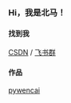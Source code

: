 
### Hi，我是北马！

#### 找到我

[CSDN](https://blog.csdn.net/u010214511) / [飞书群](./Group.md)

#### 作品

[pywencai](https://github.com/zsrl/pywencai)
